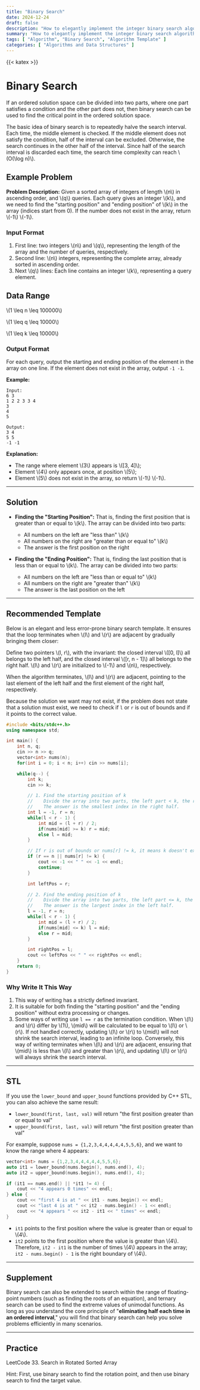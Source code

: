 ```yaml
---
title: "Binary Search"
date: 2024-12-24
draft: false
description: "How to elegantly implement the integer binary search algorithm."
summary: "How to elegantly implement the integer binary search algorithm."
tags: [ "Algorithm", "Binary Search", "Algorithm Template" ]
categories: [ "Algorithms and Data Structures" ]
---
```


{{< katex >}}

# Binary Search

If an ordered solution space can be divided into two parts, where one part satisfies a condition and the other part does not, then binary search can be used to find the critical point in the ordered solution space.

The basic idea of binary search is to repeatedly halve the search interval. Each time, the middle element is checked. If the middle element does not satisfy the condition, half of the interval can be excluded. Otherwise, the search continues in the other half of the interval. Since half of the search interval is discarded each time, the search time complexity can reach \\(O(\log n)\\).

## Example Problem

**Problem Description:**
Given a sorted array of integers of length \\(n\\) in ascending order, and \\(q\\) queries. Each query gives an integer \\(k\\), and we need to find the "starting position" and "ending position" of \\(k\\) in the array (indices start from 0). If the number does not exist in the array, return \\(-1\\) \\(-1\\).

### Input Format

1. First line: two integers \\(n\\) and \\(q\\), representing the length of the array and the number of queries, respectively.
2. Second line: \\(n\\) integers, representing the complete array, already sorted in ascending order.
3. Next \\(q\\) lines: Each line contains an integer \\(k\\), representing a query element.

## Data Range

\\(1 \leq n \leq 100000\\)

\\(1 \leq q \leq 10000\\)

\\(1 \leq k \leq 10000\\)

### Output Format

For each query, output the starting and ending position of the element in the array on one line. If the element does not exist in the array, output `-1 -1`.

**Example:**

```
Input:
6 3
1 2 2 3 3 4
3
4
5

Output:
3 4
5 5
-1 -1
```

**Explanation:**

- The range where element \\(3\\) appears is \\([3, 4]\\);
- Element \\(4\\) only appears once, at position \\(5\\);
- Element \\(5\\) does not exist in the array, so return \\(-1\\) \\(-1\\).

---

## Solution

- **Finding the "Starting Position":**
  That is, finding the first position that is greater than or equal to \\(k\\). The array can be divided into two parts:
    - All numbers on the left are "less than" \\(k\\)
    - All numbers on the right are "greater than or equal to" \\(k\\)
    - The answer is the first position on the right

- **Finding the "Ending Position":**
  That is, finding the last position that is less than or equal to \\(k\\). The array can be divided into two parts:
    - All numbers on the left are "less than or equal to" \\(k\\)
    - All numbers on the right are "greater than" \\(k\\)
    - The answer is the last position on the left

---

## Recommended Template

Below is an elegant and less error-prone binary search template. It ensures that the loop terminates when \\(l\\) and \\(r\\) are adjacent by gradually bringing them closer:

Define two pointers \\(l, r\\), with the invariant: the closed interval \\([0, l]\\) all belongs to the left half, and the closed interval \\([r, n - 1]\\) all belongs to the right half. \\(l\\) and \\(r\\) are initialized to \\(-1\\) and \\(n\\), respectively.

When the algorithm terminates, \\(l\\) and \\(r\\) are adjacent, pointing to the last element of the left half and the first element of the right half, respectively.

Because the solution we want may not exist, if the problem does not state that a solution must exist, we need to check if `l` or `r` is out of bounds and if it points to the correct value.

```cpp
#include <bits/stdc++.h>
using namespace std;

int main() {
    int n, q;
    cin >> n >> q;
    vector<int> nums(n);
    for(int i = 0; i < n; i++) cin >> nums[i];

    while(q--) {
        int k;
        cin >> k;

        // 1. Find the starting position of k
        //    Divide the array into two parts, the left part < k, the right part >= k.
        //    The answer is the smallest index in the right half.
        int l = -1, r = n;
        while(l < r - 1) {
            int mid = (l + r) / 2;
            if(nums[mid] >= k) r = mid; 
            else l = mid;
        }

        // If r is out of bounds or nums[r] != k, it means k doesn't exist
        if (r == n || nums[r] != k) {
            cout << -1 << " " << -1 << endl;
            continue;
        }

        int leftPos = r;

        // 2. Find the ending position of k
        //    Divide the array into two parts, the left part <= k, the right part > k.
        //    The answer is the largest index in the left half.
        l = -1, r = n;
        while(l < r - 1) {
            int mid = (l + r) / 2;
            if(nums[mid] <= k) l = mid;
            else r = mid;
        }

        int rightPos = l;
        cout << leftPos << " " << rightPos << endl;
    }
    return 0;
}
```

### Why Write It This Way

1. This way of writing has a strictly defined invariant.
2. It is suitable for both finding the "starting position" and the "ending position" without extra processing or changes.
3. Some ways of writing use `l == r` as the termination condition. When \\(l\\) and \\(r\\) differ by \\(1\\), \\(mid\\) will be calculated to be equal to \\(l\\) or \\(r\\). If not handled correctly, updating \\(l\\) or \\(r\\) to \\(mid\\) will not shrink the search interval, leading to an infinite loop. Conversely, this way of writing terminates when \\(l\\) and \\(r\\) are adjacent, ensuring that \\(mid\\) is less than \\(l\\) and greater than \\(r\\), and updating \\(l\\) or \\(r\\) will always shrink the search interval.

---

## STL

If you use the `lower_bound` and `upper_bound` functions provided by C++ STL, you can also achieve the same result:

- `lower_bound(first, last, val)` will return "the first position greater than or equal to val"
- `upper_bound(first, last, val)` will return "the first position greater than val"

For example, suppose `nums = {1,2,3,4,4,4,4,4,5,5,6}`, and we want to know the range where 4 appears:

```cpp
vector<int> nums = {1,2,3,4,4,4,4,4,5,5,6};
auto it1 = lower_bound(nums.begin(), nums.end(), 4);
auto it2 = upper_bound(nums.begin(), nums.end(), 4);

if (it1 == nums.end() || *it1 != 4) {
    cout << "4 appears 0 times" << endl;
} else {
    cout << "first 4 is at " << it1 - nums.begin() << endl;
    cout << "last 4 is at " << it2 - nums.begin() - 1 << endl;
    cout << "4 appears " << it2 - it1 << " times" << endl;
}
```

- `it1` points to the first position where the value is greater than or equal to \\(4\\).
- `it2` points to the first position where the value is greater than \\(4\\).
  Therefore, `it2 - it1` is the number of times \\(4\\) appears in the array; `it2 - nums.begin() - 1` is the right boundary of \\(4\\).

---

## Supplement

Binary search can also be extended to search within the range of floating-point numbers (such as finding the roots of an equation), and ternary search can be used to find the extreme values of unimodal functions.
As long as you understand the core principle of "**eliminating half each time in an ordered interval**," you will find that binary search can help you solve problems efficiently in many scenarios.

---

## Practice

LeetCode 33. Search in Rotated Sorted Array

Hint: First, use binary search to find the rotation point, and then use binary search to find the target value.